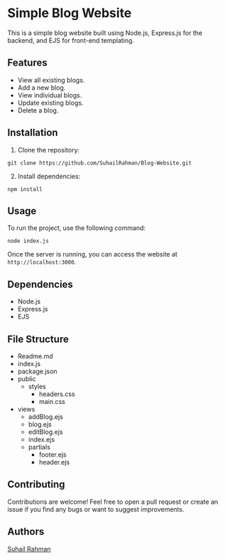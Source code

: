 # Simple Blog Website

This is a simple blog website built using Node.js, Express.js for the backend, and EJS for front-end templating.

## Features

- View all existing blogs.
- Add a new blog.
- View individual blogs.
- Update existing blogs.
- Delete a blog.

## Installation

1. Clone the repository:
```
git clone https://github.com/SuhailRahman/Blog-Website.git
```

2. Install dependencies:
```
npm install
```


## Usage

To run the project, use the following command:
```
node index.js
```


Once the server is running, you can access the website at `http://localhost:3000`.

## Dependencies

- Node.js
- Express.js
- EJS

## File Structure

- Readme.md
- index.js
- package.json
- public
  - styles
    - headers.css
    - main.css
- views
  - addBlog.ejs
  - blog.ejs
  - editBlog.ejs
  - index.ejs
  - partials
    - footer.ejs
    - header.ejs


## Contributing

Contributions are welcome! Feel free to open a pull request or create an issue if you find any bugs or want to suggest improvements.

## Authors
[Suhail Rahman](https://github.com/SuhailRahman)